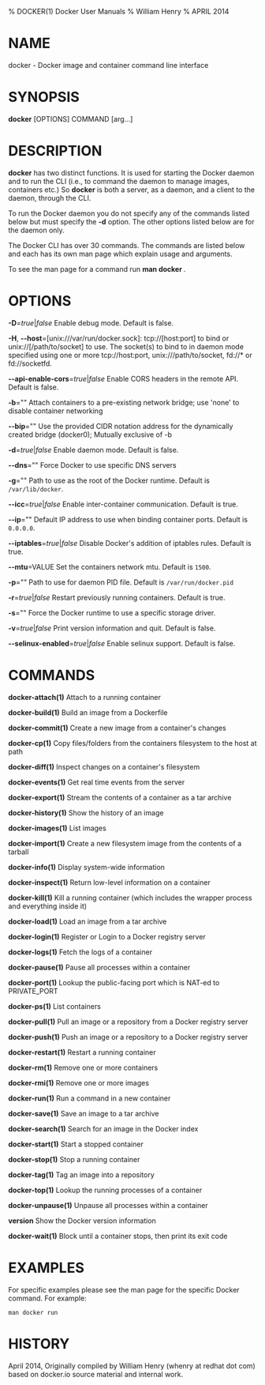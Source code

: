 % DOCKER(1) Docker User Manuals
% William Henry
% APRIL 2014
# NAME
docker \- Docker image and container command line interface

# SYNOPSIS
**docker** [OPTIONS] COMMAND [arg...]

# DESCRIPTION
**docker** has two distinct functions. It is used for starting the Docker
daemon and to run the CLI (i.e., to command the daemon to manage images,
containers etc.) So **docker** is both a server, as a daemon, and a client
to the daemon, through the CLI.

To run the Docker daemon you do not specify any of the commands listed below but
must specify the **-d** option.  The other options listed below are for the
daemon only.

The Docker CLI has over 30 commands. The commands are listed below and each has
its own man page which explain usage and arguments.

To see the man page for a command run **man docker <command>**.

# OPTIONS
**-D**=*true*|*false*
   Enable debug mode. Default is false.

**-H**, **--host**=[unix:///var/run/docker.sock]: tcp://[host:port] to bind or
unix://[/path/to/socket] to use.
   The socket(s) to bind to in daemon mode specified using one or more
   tcp://host:port, unix:///path/to/socket, fd://* or fd://socketfd.

**--api-enable-cors**=*true*|*false*
  Enable CORS headers in the remote API. Default is false.

**-b**=""
  Attach containers to a pre\-existing network bridge; use 'none' to disable container networking

**--bip**=""
  Use the provided CIDR notation address for the dynamically created bridge (docker0); Mutually exclusive of \-b

**-d**=*true*|*false*
  Enable daemon mode. Default is false.

**--dns**=""
  Force Docker to use specific DNS servers

**-g**=""
  Path to use as the root of the Docker runtime. Default is `/var/lib/docker`.

**--icc**=*true*|*false*
  Enable inter\-container communication. Default is true.

**--ip**=""
  Default IP address to use when binding container ports. Default is `0.0.0.0`.

**--iptables**=*true*|*false*
  Disable Docker's addition of iptables rules. Default is true.

**--mtu**=VALUE
  Set the containers network mtu. Default is `1500`.

**-p**=""
  Path to use for daemon PID file. Default is `/var/run/docker.pid`

**-r**=*true*|*false*
  Restart previously running containers. Default is true.

**-s**=""
  Force the Docker runtime to use a specific storage driver.

**-v**=*true*|*false*
  Print version information and quit. Default is false.

**--selinux-enabled**=*true*|*false*
  Enable selinux support. Default is false.

# COMMANDS
**docker-attach(1)**
  Attach to a running container

**docker-build(1)**
  Build an image from a Dockerfile

**docker-commit(1)**
  Create a new image from a container's changes

**docker-cp(1)**
  Copy files/folders from the containers filesystem to the host at path

**docker-diff(1)**
  Inspect changes on a container's filesystem


**docker-events(1)**
  Get real time events from the server

**docker-export(1)**
  Stream the contents of a container as a tar archive

**docker-history(1)**
  Show the history of an image

**docker-images(1)**
  List images

**docker-import(1)**
  Create a new filesystem image from the contents of a tarball

**docker-info(1)**
  Display system-wide information

**docker-inspect(1)**
  Return low-level information on a container

**docker-kill(1)**
  Kill a running container (which includes the wrapper process and everything
inside it)

**docker-load(1)**
  Load an image from a tar archive

**docker-login(1)**
  Register or Login to a Docker registry server

**docker-logs(1)**
  Fetch the logs of a container

**docker-pause(1)**
  Pause all processes within a container

**docker-port(1)**
  Lookup the public-facing port which is NAT-ed to PRIVATE_PORT

**docker-ps(1)**
  List containers

**docker-pull(1)**
  Pull an image or a repository from a Docker registry server

**docker-push(1)**
  Push an image or a repository to a Docker registry server

**docker-restart(1)**
  Restart a running container

**docker-rm(1)**
  Remove one or more containers

**docker-rmi(1)**
  Remove one or more images

**docker-run(1)**
  Run a command in a new container

**docker-save(1)**
  Save an image to a tar archive

**docker-search(1)**
  Search for an image in the Docker index

**docker-start(1)**
  Start a stopped container

**docker-stop(1)**
  Stop a running container

**docker-tag(1)**
  Tag an image into a repository

**docker-top(1)**
  Lookup the running processes of a container

**docker-unpause(1)**
  Unpause all processes within a container

**version**
  Show the Docker version information

**docker-wait(1)**
  Block until a container stops, then print its exit code

# EXAMPLES

For specific examples please see the man page for the specific Docker command.
For example:

    man docker run

# HISTORY
April 2014, Originally compiled by William Henry (whenry at redhat dot com) based
 on docker.io source material and internal work.
